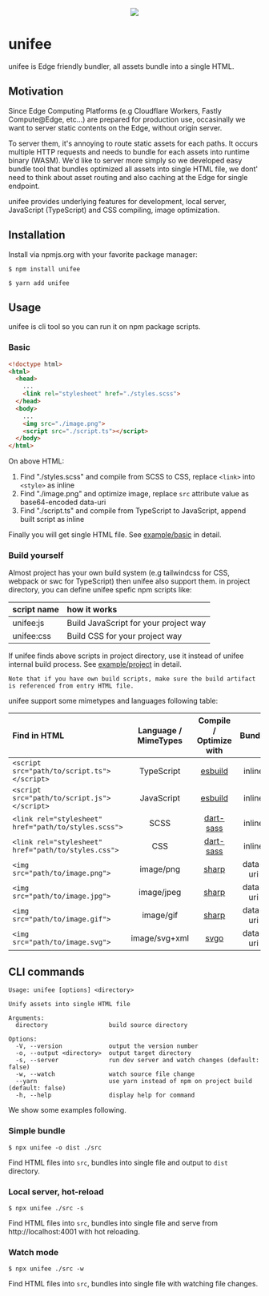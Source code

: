 <p align="center">
<img src="https://user-images.githubusercontent.com/1000401/215708088-88828821-1383-448c-adda-169a0812b094.svg">
</p>

# unifee
unifee is Edge friendly bundler, all assets bundle into a single HTML.

## Motivation

Since Edge Computing Platforms (e.g Cloudflare Workers, Fastly Compute@Edge, etc...) are prepared for production use, occasinally we want to server static contents on the Edge, without origin server.

To server them, it's annoying to route static assets for each paths. It occurs multiple HTTP requests and needs to bundle for each assets into runtime binary (WASM). We'd like to server more simply so we developed easy bundle tool that bundles optimized all assets into single HTML file, we dont' need to think about asset routing and also caching at the Edge for single endpoint.

unifee provides underlying features for development, local server, JavaScript (TypeScript) and CSS compiling, image optimization.

## Installation

Install via npmjs.org with your favorite package manager:

```shell
$ npm install unifee
```

```shell
$ yarn add unifee
```

## Usage

unifee is cli tool so you can run it on npm package scripts.

### Basic

```html
<!doctype html>
<html>
  <head>
    ...
    <link rel="stylesheet" href="./styles.scss">
  </head>
  <body>
    ...
    <img src="./image.png">
    <script src="./script.ts"></script>
  </body>
</html>
```

On above HTML:

1. Find "./styles.scss" and compile from SCSS to CSS, replace `<link>` into `<style>` as inline
2. Find "./image.png" and optimize image, replace `src` attribute value as base64-encoded data-uri
3. Find "./script.ts" and compile from TypeScript to JavaScript, append built script as inline

Finally you will get single HTML file.
See [example/basic](https://github.com/ysugimoto/unifee/tree/main/example/basic) in detail.

### Build yourself

Almost project has your own build system (e.g tailwindcss for CSS, webpack or swc for TypeScript) then unifee also support them.
in project directory, you can define unifee spefic npm scripts like:

| script name | how it works                          |
|:------------|:--------------------------------------|
| unifee:js   | Build JavaScript for your project way |
| unifee:css  | Build CSS for your project way        |

If unifee finds above scripts in project directory, use it instead of unifee internal build process.
See [example/project](https://github.com/ysugimoto/unifee/tree/main/example/project) in detail.

```
Note that if you have own build scripts, make sure the build artifact is referenced from entry HTML file.
```

unifee support some mimetypes and languages following table:

| Find in HTML                                         | Language / MimeTypes | Compile / Optimize with                      | Bundle   |
|:-----------------------------------------------------|:--------------------:|:--------------------------------------------:|:--------:|
| `<script src="path/to/script.ts"></script>`          | TypeScript           | [esbuild](https://esbuild.github.io/)        | inline   |
| `<script src="path/to/script.js"></script>`          | JavaScript           | [esbuild](https://esbuild.github.io/)        | inline   |
| `<link rel="stylesheet" href="path/to/styles.scss">` | SCSS                 | [dart-sass](https://sass-lang.com/dart-sass) | inline   |
| `<link rel="stylesheet" href="path/to/styles.css">`  | CSS                  | [dart-sass](https://sass-lang.com/dart-sass) | inline   |
| `<img src="path/to/image.png">`                      | image/png            | [sharp](https://sharp.pixelplumbing.com/)    | data-uri |
| `<img src="path/to/image.jpg">`                      | image/jpeg           | [sharp](https://sharp.pixelplumbing.com/)    | data-uri |
| `<img src="path/to/image.gif">`                      | image/gif            | [sharp](https://sharp.pixelplumbing.com/)    | data-uri |
| `<img src="path/to/image.svg">`                      | image/svg+xml        | [svgo](https://github.com/svg/svgo)          | data-uri |

## CLI commands

```shell
Usage: unifee [options] <directory>

Unify assets into single HTML file

Arguments:
  directory                 build source directory

Options:
  -V, --version             output the version number
  -o, --output <directory>  output target directory
  -s, --server              run dev server and watch changes (default: false)
  -w, --watch               watch source file change
  --yarn                    use yarn instead of npm on project build (default: false)
  -h, --help                display help for command
```

We show some examples following.


### Simple bundle

```shell
$ npx unifee -o dist ./src
```

Find HTML files into `src`, bundles into single file and output to `dist` directory.

### Local server, hot-reload

```shell
$ npx unifee ./src -s
```

Find HTML files into `src`, bundles into single file and serve from http://localhost:4001 with hot reloading.

### Watch mode

```shell
$ npx unifee ./src -w
```

Find HTML files into `src`, bundles into single file with watching file changes.
